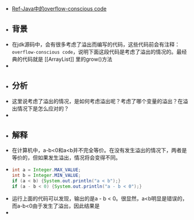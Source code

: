 - [Ref-Java中的overflow-conscious code](https://www.cnblogs.com/hermi0ne/p/14814344.html)
- ## 背景
- 在jdk源码中，会有很多考虑了溢出而编写的代码，这些代码前会有注释：`overflow-conscious code`，说明下面这段代码是考虑了溢出的情况的。最经典的代码就是 [[ArrayList]] 里的grow()方法
-
- ## 分析
- 这里说考虑了溢出的情况，是如何考虑溢出呢？考虑了哪个变量的溢出？在溢出情况下是怎么应对的？
-
- ## 解释
- 在计算机中，a-b<0和a<b并不完全等价。在没有发生溢出的情况下，两者是等价的，但如果发生溢出，情况将会变得不同。
- ```java
  int a = Integer.MAX_VALUE;
  int b = Integer.MIN_VALUE;
  if (a < b) {System.out.println("a < b");}
  if (a - b < 0) {System.out.println("a - b < 0");}
  ```
- 运行上面的代码可以发现，输出的是a - b < 0。很显然，a<b明显是错误的，而a-b<0由于发生了溢出，因此结果是
-